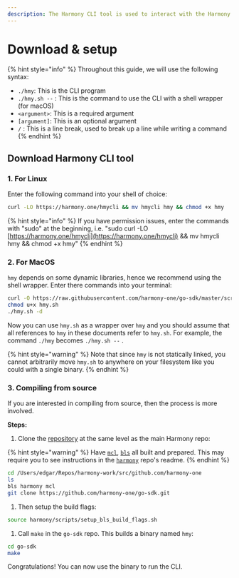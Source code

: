 ```yaml
---
description: The Harmony CLI tool is used to interact with the Harmony blockchain.
---
```


# Download & setup

{% hint style="info" %}
Throughout this guide, we will use the following syntax:

* `./hmy`:  This is the CLI program
* `./hmy.sh --` : This is the command to use the CLI with a shell wrapper \(for macOS\)
* `<argument>`: This is a required argument
* `[argument]`: This is an optional argument
* `/` : This is a line break, used to break up a line while writing a command
{% endhint %}

## Download Harmony CLI tool

### 1. For Linux

Enter the following command into your shell of choice:

```bash
curl -LO https://harmony.one/hmycli && mv hmycli hmy && chmod +x hmy
```

{% hint style="info" %}
If you have permission issues, enter the commands with "sudo" at the beginning, i.e. "sudo curl -LO [https://harmony.one/hmycli](https://harmony.one/hmycli) && mv hmycli hmy && chmod +x hmy"
{% endhint %}

### 2. For MacOS

`hmy` depends on some dynamic libraries, hence we recommend using the shell wrapper. Enter there commands into your terminal:

```bash
curl -O https://raw.githubusercontent.com/harmony-one/go-sdk/master/scripts/hmy.sh
chmod u+x hmy.sh
./hmy.sh -d
```

Now you can use `hmy.sh` as a wrapper over `hmy` and you should assume that all references to `hmy` in these documents refer to `hmy.sh`. For example, the command `./hmy` becomes `./hmy.sh --` .

{% hint style="warning" %}
Note that since `hmy` is not statically linked, you cannot arbitrarily move `hmy.sh` to anywhere on your filesystem like you could with a single binary.
{% endhint %}

### 3. Compiling from source

If you are interested in compiling from source, then the process is more involved.

**Steps:**

1. Clone the [repository](https://github.com/harmony-one/go-sdk) at the same level as the main Harmony repo:

{% hint style="warning" %}
Have [`mcl`](https://github.com/harmony-one/mcl), [`bls`](https://github.com/harmony-one/bls) all built and prepared. This may require you to see instructions in the [`harmony`](https://github.com/harmony-one/harmony) repo's readme.
{% endhint %}

```bash
cd /Users/edgar/Repos/harmony-work/src/github.com/harmony-one
ls
bls harmony mcl
git clone https://github.com/harmony-one/go-sdk.git
```

1. Then setup the build flags:

```bash
source harmony/scripts/setup_bls_build_flags.sh
```

1. Call `make` in the `go-sdk` repo. This builds a binary named `hmy`:

```bash
cd go-sdk
make
```

Congratulations! You can now use the binary to run the CLI.

